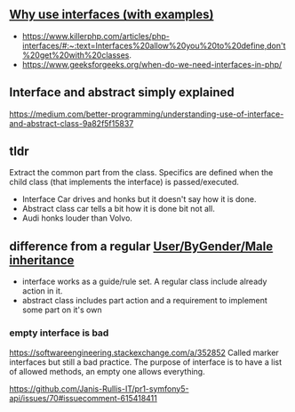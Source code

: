 ## [Why use interfaces (with examples)](https://github.com/janis-rullis/lm1-symfony5-vue2-api/issues/38#issuecomment-715359834)
* https://www.killerphp.com/articles/php-interfaces/#:~:text=Interfaces%20allow%20you%20to%20define,don't%20get%20with%20classes.
* https://www.geeksforgeeks.org/when-do-we-need-interfaces-in-php/

## Interface and abstract simply explained

https://medium.com/better-programming/understanding-use-of-interface-and-abstract-class-9a82f5f15837

## tldr

Extract the common part from the class.
Specifics are defined when the child class (that implements the interface) is passed/executed.

* Interface Car drives and honks but it doesn't say how it is done. 
* Abstract class car tells a bit how it is done bit not all. 
* Audi honks louder than Volvo. 

## difference from a regular [User/ByGender/Male inheritance](https://github.com/janis-rullis/dev/blob/master/Code-structures/Models/Accounts/User/ByGender/Male.php) 

- interface works as a guide/rule set. A regular class include already action in it. 
- abstract class includes part action and a requirement to implement some part on it's own 


### empty interface is bad
https://softwareengineering.stackexchange.com/a/352852
Called marker interfaces but still a bad practice. The purpose of interface is to have a list of allowed methods, an empty one allows everything. 

https://github.com/Janis-Rullis-IT/pr1-symfony5-api/issues/70#issuecomment-615418411 
